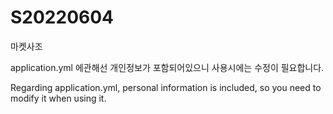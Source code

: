 # S20220604
마켓사조

application.yml 에관해선 개인정보가 포함되어있으니 사용시에는 수정이 필요합니다.

Regarding application.yml, personal information is included, so you need to modify it when using it.
